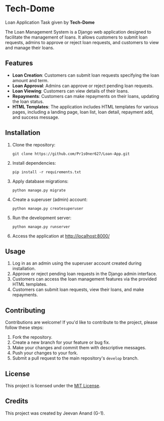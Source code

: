 # Tech-Dome
Loan Application Task given by **Tech-Dome**

The Loan Management System is a Django web application designed to facilitate the management of loans. It allows customers to submit loan requests, admins to approve or reject loan requests, and customers to view and manage their loans.

## Features

- **Loan Creation**: Customers can submit loan requests specifying the loan amount and term.
- **Loan Approval**: Admins can approve or reject pending loan requests.
- **Loan Viewing**: Customers can view details of their loans.
- **Repayments**: Customers can make repayments on their loans, updating the loan status.
- **HTML Templates**: The application includes HTML templates for various pages, including a landing page, loan list, loan detail, repayment add, and success message.

## Installation

1. Clone the repository:

    ```
    git clone https://github.com/Pr1s0ner627/Loan-App.git
    ```

2. Install dependencies:

    ```
    pip install -r requirements.txt
    ```

3. Apply database migrations:

    ```
    python manage.py migrate
    ```

4. Create a superuser (admin) account:

    ```
    python manage.py createsuperuser
    ```

5. Run the development server:

    ```
    python manage.py runserver
    ```

6. Access the application at [http://localhost:8000/](http://localhost:8000/)

## Usage

1. Log in as an admin using the superuser account created during installation.
2. Approve or reject pending loan requests in the Django admin interface.
3. Customers can access the loan management features via the provided HTML templates.
4. Customers can submit loan requests, view their loans, and make repayments.

## Contributing

Contributions are welcome! If you'd like to contribute to the project, please follow these steps:

1. Fork the repository.
2. Create a new branch for your feature or bug fix.
3. Make your changes and commit them with descriptive messages.
4. Push your changes to your fork.
5. Submit a pull request to the main repository's `develop` branch.

## License

This project is licensed under the [MIT License](LICENSE).

## Credits

This project was created by Jeevan Anand (G-1).
